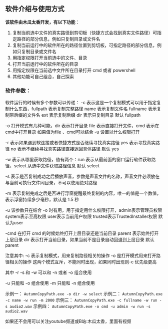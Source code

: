 ## 软件介绍与使用方式

**该软件由木瓜太香开发，有以下功能**：

1. 复制当前选中文件的真实路径到剪切板（快捷方式会找到真实文件路径）可指定路径的部分信息，例如只复制目录或文件名
2. 复制当前运行中的软件所在的路径位置到剪切板，可指定路径的部分信息，例如只复制目录或文件名
3. 用指定权限打开当前选中的文件、目录
4. 打开当前运行中的软件所在的目录
5. 用指定权限在当前选中文件所在目录打开 cmd 或者 powershell
6. 其他功能可自己组合，自己探索

### 软件参数：
软件运行的时候有多个参数可以传递：
-c 表示这是一个复制模式可以用于指定复制什么东西，fullpath 表示复制完整路径 name 表示复制文件名 fullname 表示复制带后缀的文件名 ext 表示复制后缀 dir 表示只复制目录 默认 fullpath

-o 打开模式有几种可能，dir 表示打开目录 file 表示直接打开文件，cmd 表示在cmd中打开目录 如果值为file 、cmd可以结合 -u 设置以什么权限打开



-r 表示如果遇到软连接或者快捷方式是否继续寻找真实路径 yes 表示寻找真实路径 no 表示不继续寻找真实路径直接返回具体路径 默认 yes

-w 表示从哪里获取路径，值有两个：run 表示从最前面的窗口运行软件获取路径，select 从选中文件获取路径信息 默认 select

-s 表示是否复制成功之后播放声音，参数是声音文件的名称，声音文件必须放在与当前可执行文件同目录，不可以使用绝对路径



-m 表示复制完成之后是否进行浮窗提醒最终复制的内容，唯一的值是一个数值，表示浮窗持续多少毫秒，默认是 1.5 秒

-u 该参数只在结合 -o 时有用，用于指定用什么权限打开，admin表示管理员权限 system表示至高权限 user表示当前用户权限 trusted表示TrustedInstaller权限 默认为user



-cmd 在打开 cmd 的时候始终打开上层目录还是当前目录 parent 表示始终打开上层目录 dir 表示打开当前目录，如果当前不是目录自动回退到上层目录 默认 parent



注意其中: -c 表示复制模式，用来复制路径相关的操作 -o 是打开模式用来打开路径相关的操作 这两个模式互斥，不能同时出现，如果同时出现则-c 优先级更高

其中 -r -s 和 -w 可以和 -n 或者 -o 组合使用

-u 只能和 -o 组合使用
-m 只能和 -n 组合使用



示例一： `AutumnCopyPath.exe -o dir -w select`
示例二： `AutumnCopyPath.exe -c name -w run -m 2000`
示例三： `AutumnCopyPath.exe -c fullname -w run -s audio2.wav`
示例四： `AutumnCopyPath.exe -o cmd -u admin -w run -s audio2.wav`

如果还不会用可以关注youtube频道或B站:木瓜太香，里面有视频
